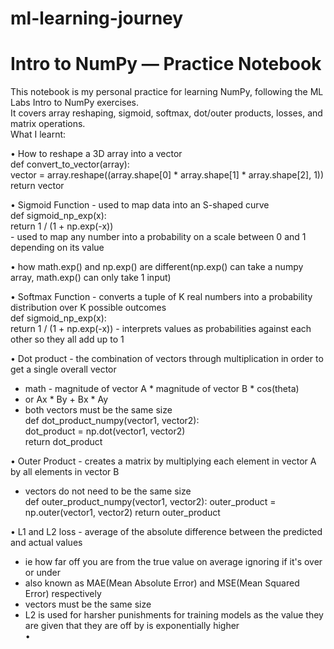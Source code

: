 # ml-learning-journey
# Intro to NumPy — Practice Notebook
This notebook is my personal practice for learning NumPy, following the ML Labs Intro to NumPy exercises.  
It covers array reshaping, sigmoid, softmax, dot/outer products, losses, and matrix operations.  
What I learnt:  

• How to reshape a 3D array into a vector  
def convert_to_vector(array):  
    vector = array.reshape((array.shape[0] * array.shape[1] * array.shape[2], 1))  
    return vector  
    
• Sigmoid Function - used to map data into an S-shaped curve  
def sigmoid_np_exp(x):  
    return 1 / (1 + np.exp(-x))  
    - used to map any number into a probability on a scale between 0 and 1 depending on its value  
    
• how math.exp() and np.exp() are different(np.exp() can take a numpy array, math.exp() can only take 1 input)  

• Softmax Function - converts a tuple of K real numbers into a probability distribution over K possible outcomes  
def sigmoid_np_exp(x):  
    return 1 / (1 + np.exp(-x)) 
    - interprets values as probabilities against each other so they all add up to 1  
  
• Dot product - the combination of vectors through multiplication in order to get a single overall vector  
- math - magnitude of vector A * magnitude of vector B * cos(theta)  
- or Ax * By + Bx * Ay  
- both vectors must be the same size  
def dot_product_numpy(vector1, vector2):  
    dot_product = np.dot(vector1, vector2)  
    return dot_product  
  
• Outer Product - creates a matrix by multiplying each element in vector A by all elements in vector B
- vectors do not need to be the same size  
def outer_product_numpy(vector1, vector2):
    outer_product = np.outer(vector1, vector2)
    return outer_product
  
• L1 and L2 loss - average of the absolute difference between the predicted and actual values  
- ie how far off you are from the true value on average ignoring if it's over or under  
- also known as MAE(Mean Absolute Error) and MSE(Mean Squared Error) respectively  
- vectors must be the same size  
- L2 is used for harsher punishments for training models as the value they are given that they are off by is exponentially higher  
•
